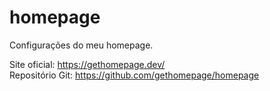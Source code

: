 # homepage  
Configurações do meu homepage.

Site oficial: https://gethomepage.dev/  
Repositório Git: https://github.com/gethomepage/homepage
